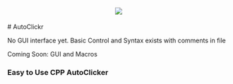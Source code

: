 <h1 align="center">
 <img src="https://github.com/user-attachments/assets/8166f358-195a-4148-986d-0fd233aca97c" />
</h1>
 # AutoClickr

No GUI interface yet. Basic Control and Syntax exists with comments in file


Coming Soon: GUI and Macros

 
<h3/> Easy to Use CPP AutoClicker </h3>
